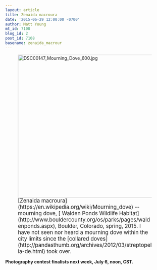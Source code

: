 ```yaml
---
layout: article
title: Zenaida macroura
date: '2015-06-29 12:00:00 -0700'
author: Matt Young
mt_id: 7108
blog_id: 2
post_id: 7108
basename: zenaida_macrour
---
```

<figure>
<img src="{{ site.baseurl }}/uploads/2015/DSC00147_Mourning_Dove_600.jpg" alt="DSC00147_Mourning_Dove_600.jpg" width="600" height="450" />
<figcaption markdown="span">
<big>[Zenaida macroura](https://en.wikipedia.org/wiki/Mourning_dove) -- mourning dove, [  Walden Ponds Wildlife Habitat](http://www.bouldercounty.org/os/parks/pages/waldenponds.aspx), Boulder, Colorado, spring, 2015. I have not seen nor heard a mourning dove within the city limits since the [collared doves](http://pandasthumb.org/archives/2012/03/streptopelia-de.html) took over.</big>

</figcaption>
</figure>


**Photography contest finalists next week, July 6, noon, CST.**
